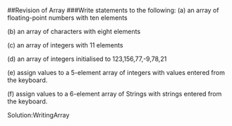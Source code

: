 ##Revision of Array
###Write statements to the following:
(a) an array of floating-point numbers with ten elements

(b) an array of characters with eight elements

(c) an array of integers with 11 elements

(d) an array of integers initialised to 123,156,77,-9,78,21

(e) assign values to a 5-element array of integers with values entered from the keyboard.

(f) assign values to a 6-element array of Strings with strings entered from the keyboard.

Solution:WritingArray